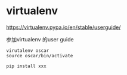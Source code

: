 # virtualenv

https://virtualenv.pypa.io/en/stable/userguide/

参加virtualenv 的user guide
```
virutalenv oscar
source oscar/bin/activate

pip install xxx
```